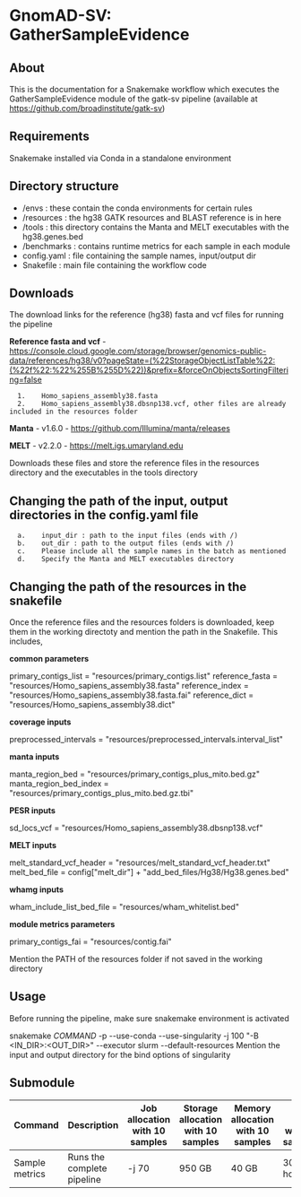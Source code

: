 # GnomAD-SV: GatherSampleEvidence
## **About**
This is the documentation for a Snakemake workflow which executes the GatherSampleEvidence module of the gatk-sv pipeline (available at https://github.com/broadinstitute/gatk-sv)

## Requirements
Snakemake installed via Conda in a standalone environment

## Directory structure 
-	/envs : these contain the conda environments for certain rules
-	/resources : the hg38 GATK resources and BLAST reference is in here
-	/tools : this directory contains the Manta and MELT executables with the hg38.genes.bed
-	/benchmarks : contains runtime metrics for each sample in each module
-	config.yaml : file containing the sample names, input/output dir 
-	Snakefile : main file containing the workflow code

## Downloads
The download links for the reference (hg38) fasta and vcf files for running the pipeline

**Reference fasta and vcf** - https://console.cloud.google.com/storage/browser/genomics-public-data/references/hg38/v0?pageState=(%22StorageObjectListTable%22:(%22f%22:%22%255B%255D%22))&prefix=&forceOnObjectsSortingFiltering=false


      1.	Homo_sapiens_assembly38.fasta
      2.	Homo_sapiens_assembly38.dbsnp138.vcf, other files are already included in the resources folder

      
**Manta** - v1.6.0 - https://github.com/Illumina/manta/releases

**MELT** - v2.2.0 - https://melt.igs.umaryland.edu 

Downloads these files and store the reference files in the resources directory and the executables in the tools directory

## Changing the path of the input, output directories in the config.yaml file
      a.	input_dir : path to the input files (ends with /)
      b.	out_dir : path to the output files (ends with /)
      c.    Please include all the sample names in the batch as mentioned
      d.    Specify the Manta and MELT executables directory

## Changing the path of the resources in the snakefile
  Once the reference files and the resources folders is downloaded, keep them in the working directoty and mention the path in the Snakefile. 
      This includes,
      
**common parameters**

primary_contigs_list =  "resources/primary_contigs.list"
reference_fasta = "resources/Homo_sapiens_assembly38.fasta"
reference_index = "resources/Homo_sapiens_assembly38.fasta.fai"
reference_dict = "resources/Homo_sapiens_assembly38.dict"

**coverage inputs**

preprocessed_intervals = "resources/preprocessed_intervals.interval_list"

**manta inputs**

manta_region_bed = "resources/primary_contigs_plus_mito.bed.gz"
manta_region_bed_index = "resources/primary_contigs_plus_mito.bed.gz.tbi"

**PESR inputs** 

sd_locs_vcf = "resources/Homo_sapiens_assembly38.dbsnp138.vcf"

**MELT inputs**

melt_standard_vcf_header = "resources/melt_standard_vcf_header.txt"
melt_bed_file = config["melt_dir"] + "add_bed_files/Hg38/Hg38.genes.bed"

**whamg inputs**

wham_include_list_bed_file = "resources/wham_whitelist.bed"

**module metrics parameters** 

primary_contigs_fai = "resources/contig.fai"

Mention the PATH of the resources folder if not saved in the working directory

## Usage
Before running the pipeline, make sure snakemake environment is activated

snakemake *COMMAND* -p --use-conda --use-singularity -j 100 "-B <IN_DIR>:<OUT_DIR>" --executor slurm --default-resources
Mention the input and output directory for the bind options of singularity

## Submodule 
| Command | Description | Job allocation with 10 samples | Storage allocation with 10 samples | Memory allocation with 10 samples | CPU time with 10 samples
|--- | --- | --- | --- | --- | --- |
|Sample metrics| Runs the complete pipeline | -j 70 | 950 GB | 40 GB | 30 hours |





